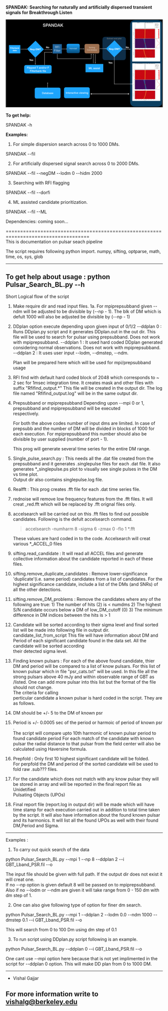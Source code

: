 

**SPANDAK: Searching for naturally and artificially dispersed transient signals for Breakthrough Listen**

![SPANDAK](images/SPANDAK_diag.png)

**To get help:**

SPANDAK -h


**Examples:**
1. For simple dispersion search across 0 to 1000 DMs. 

SPANDAK --fil <filterbank file> 

2. For artificially dispersed signal search across 0 to 2000 DMs. 

SPANDAK --fil <filterbank file> --negDM --lodm 0 --hidm 2000
	
3. Searching with RFI flagging

SPANDAK --fil <filterbank file> --dorfi
	
4. ML assisted candidate prioritization. 

SPANDAK --fil <filterbank file> --ML <Saved ML model> 


Dependencies: coming soon... 


===================================================================================\
This is documentation on pulsar seach pipeline

The script requires following python import. 
numpy, sifting, optparse, math, time, os, sys, glob

---------------------------------------------------------------------------
To get help about usage : 
python Pulsar_Search_BL.py --h 
---------------------------------------------------------------------------
Short Logical flow of the script 

1. Make require dir and read input files. 
1a. For mpiprepsubband given --ndm will be adjusted to be divisible by 
    (--np - 1). The blk of DM which is defult 1000 will also be adjusted 
    be divisible by (--np - 1)
    	 

2. DDplan option execute depending upon given input of 0/1/2 
	--ddplan 0 : Runs DDplan.py script and it generates DDplan.out 
		     in the out dir. This file will be used to search for 
		     pulsar using prepsubband. Does not work with 
		     mpiprepsubband. 
	--ddplan 1 : It used hard coded DDplan generated considering normal
		     observations. Does not work with mpiprepsubband.  
	--ddplan 2 : It uses user input --lodm, --dmstep, --ndm.  

   Plan will be prepared here which will be used for mpi/prepsubband usage
	
3. RFI find with default hard coded block of 2048 which corresponds to ~ 2 sec
   for 1msec integration time. It creates mask and other files with suffix
   "Rfifind_output.*" This file will be created in the output dir. 
    The log file named "Rfifind_output.log" will be in the same output dir. 

4. Prepsubband or mpiprepsubband 
   Depending upon --mpi 0 or 1, prepsubband and mpiprepsubband will be executed    
   respectively. 	
   
   For both the above codes number of input dms are limited. 
   In case of prepsubb   and the number of DM will be divided in blocks 
   of 1000 for each execution. 
   For mpiprepsubband this number should also be divisible by user supplied 
   (number of port - 1). 

   This prog will generate several time series for the entire  DM range. 
 
5. Single_pulse_search.py : This needs all the .dat file created from the 
   prepsubband and it generates .singlepulse files for each .dat file. It also 
   generates *_singlepulse.ps plot to visually see single pulses in the DM vs time plot.    
   Output dir also contains singlepulse.log file. 

6. Realfft : This prog creates .fft file for each .dat time series file. 

7. rednoise will remove low frequency features from the .fft files. It will 
   creat _red.fft which will be replaced by .fft orignal files only. 

8. accelsearch will be carried out on this .fft files to find out possible 
   candidates. 
   Following is the defult accelsearch command. 

   > accelsearch -numharm 8 -sigma 6 -zmax 0 -flo 1 *.fft

   These values are hard coded in to the code. 
   Accelsearch will creat various *_ACCEL_0 files 

9. sifting.read_candidate : It will read all ACCEL files and 
   generate collective information about the candidate reported 
   in each of these files. 

10. sifting.remove_duplicate_candidates : 
     Remove lower-significance 'duplicate'(i.e. same period) 
     candidates from a list of candidates.  For the highest
     significance candidate, include a list of the DMs (and SNRs)
     of all the other detections. 

11. sifting.remove_DM_problems : 
    Remove the candidates where any of the following are true:
            1) The number of hits (2) is < numdms 
            2) The highest S/N candidate occurs below a DM of low_DM_cutoff (0)
            3) The minimum difference in DM indices between the hits is > 1
 
12. Candidate will be sorted according to their sigma level and final sorted
    list will be made into following file in output dir. 
    candidate_list_from_script 
    This file will have information about DM and Period of each significant 
    candidate found in the data set. All the candidate will be sorted according     
    their detected sigma level.  

    
13. Finding known pulsars : For each of the above found candidate, thier DM and 
   period will be compared to a list of know pulsars. For this 
   list of known pulsar which in file "psr_cats.txt" will be used. 
   In this file all the strong pulsars above 40 mJy and within observable 
   range of GBT as /listed. One can add more pulsar into this list but 
   the format of the file should not change.  
   The criteria for calling 	   
   perticular candidate a known pulsar is hard coded in the script. 
   They are as follows. 
   1. DM should be  +/- 5 to the DM of known psr
   2. Period is +/- 0.0005 sec of the period or harmoic of period of known psr .   
   The script will compare upto 10th harmonic of known pulsar period 
   to found candidate period
   For each match of the candidate with known pulsar the radial distance to
   that pulsar from the field center will also be calculated using 
   Haversine formula. 	

14. Prepfold : Only first 10 highest significant candidate will be folded.  
   For perpfold the DM and period of the sorted candidate will be used 
   to fold raw .sub??? files.  

15. For the candidate which does not match with any know pulsar they will be
   stored in array and will be reported in the final report file as Unidetified    
   Pulsating Objects (UPOs)

16. Final report file (report.log in output dir) will be made which will have 
    time stamp for each execution carried out in addition to total time taken by
    the script. It will also have information about the found known pulsar and 
    its harmonics. It will list all the found UPOs as well with their found DM,Period and Sigma. 

-------------------------------------------------------------------------------------------------
Examples : 

1. To carry out quick search of the data

python Pulsar_Search_BL.py --mpi 1 --np 8 --ddplan 2 --i GBT_Lband_PSR.fil --o <your output directory>

The input file should be given with full path. 
If the output dir does not exist it will creat one.  
If no --np option is given default 8 will be passed on to mpiprepsubband. 
Also if no --lodm or --ndm are given it will take range from 0 - 150 dm with dm step of 1. 

2. One can also give following type of option for finer dm search. 

python Pulsar_Search_BL.py --mpi 1 --ddplan 2 --lodm 0.0 --ndm 1000 --dmstep 0.1 --i GBT_Lband_PSR.fil --o <your output directory>

This will search from 0 to 100 Dm using dm step of 0.1

3. To run script using DDplan.py script following is an example. 

python Pulsar_Search_BL.py --ddplan 0 --i GBT_Lband_PSR.fil --o <your output direcory> 

One cant use --mpi option here because that is not yet implimented in the script for --ddplan 0 option. 
This will make DD plan from 0 to 1000 DM. 

-----------------------------------------------------------------------------------------------   
- Vishal Gajjar


For more information write to vishalg@berkeley.edu
------------------------------------------------------------------------------------------------
